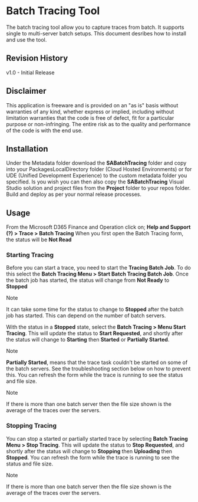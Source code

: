# Batch Tracing Tool
The batch tracing tool allow you to capture traces from batch. It supports single to multi-server batch setups. This document desribes how to install and use the tool. 

## Revision History
v1.0 - Initial Release

## Disclaimer
This application is freeware and is provided on an "as is" basis without warranties of any kind, whether express or implied, including without limitation warranties that the code is free of defect, fit for a particular purpose or non-infringing.  The entire risk as to the quality and performance of the code is with the end use.
## Installation
Under the Metadata folder download the **SABatchTracing** folder and copy into your PackagesLocalDirectory folder (Cloud Hosted Environments) or for UDE (Unified Development Experience) to the custom metadata folder you specified. 
Is you wish you can then also copy the **SABatchTracing** Visual Studio solution and project files from the **Project** folder to your repos folder.
Build and deploy as per your normal release processes.

## Usage
From the Microsoft D365 Finance and Operation click on; **Help and Support (?) > Trace > Batch Tracing**
When you first open the Batch Tracing form, the status will be **Not Read**
### Starting Tracing
Before you can start a trace, you need to start the **Tracing Batch Job**. To do this select the **Batch Tracing  Menu > Start Batch Tracing Batch Job**.
Once the batch job has started, the status will change from **Not Ready** to **Stopped**
> [!NOTE]  
> It can take some time for the status to change to **Stopped** after the batch job has started. This can depend on the number of batch servers.

With the status in a **Stopped** state, select the **Batch Tracing > Menu Start Tracing**.
This will update the status to **Start Requested**, and shortly after the status will change to **Starting** then **Started** or **Partially Started**. 
> [!NOTE]  
> **Partially Started**, means that the trace task couldn’t be started on some of the batch servers. See the troubleshooting section below on how to prevent this. 
You can refresh the form while the trace is running to see the status and file size.

> [!NOTE]  
> If there is more than one batch server then the file size shown is the average of the traces over the servers.

### Stopping Tracing
You can stop a started or partially started trace by selecting **Batch Tracing  Menu > Stop Tracing**.
This will update the status to **Stop Requested**, and shortly after the status will change to **Stopping** then **Uploading** then **Stopped**.
You can refresh the form while the trace is running to see the status and file size. 
> [!NOTE]  
> If there is more than one batch server then the file size shown is the average of the traces over the servers.


